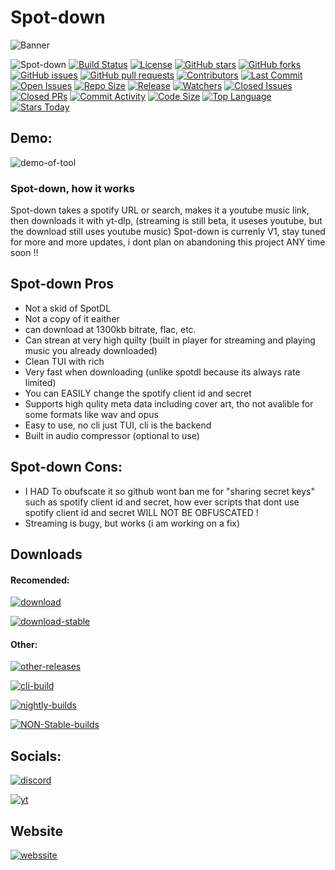 # Spot-down

![Banner](https://files.catbox.moe/xl3d4c.png)

![Spot-down](https://img.shields.io/badge/Spot-down-Green?style=plastic)
[![Build Status](https://img.shields.io/github/actions/workflow/status/ts-dev-java/Spot-down/main.yml?branch=main&style=plastic&color=brightgreen&logo=github&logoColor=white)](https://github.com/ts-dev-java/Spot-down/actions)
[![License](https://img.shields.io/github/license/ts-dev-java/Spot-down?style=plastic&color=blue&logo=github&logoColor=white)](https://github.com/ts-dev-java/Spot-down/blob/main/LICENSE)
[![GitHub stars](https://img.shields.io/github/stars/ts-dev-java/Spot-down?style=plastic&color=yellow&logo=github&logoColor=black)](https://github.com/ts-dev-java/Spot-down/stargazers)
[![GitHub forks](https://img.shields.io/github/forks/ts-dev-java/Spot-down?style=plastic&color=orange&logo=github&logoColor=white)](https://github.com/ts-dev-java/Spot-down/network/members)
[![GitHub issues](https://img.shields.io/github/issues/ts-dev-java/Spot-down?style=plastic&color=red&logo=github&logoColor=white)](https://github.com/ts-dev-java/Spot-down/issues)
[![GitHub pull requests](https://img.shields.io/github/issues-pr/ts-dev-java/Spot-down?style=plastic&color=success&logo=github&logoColor=white)](https://github.com/ts-dev-java/Spot-down/pulls)
[![Contributors](https://img.shields.io/github/contributors/ts-dev-java/Spot-down?style=plastic&color=informational&logo=github&logoColor=white)](https://github.com/ts-dev-java/Spot-down/graphs/contributors)
[![Last Commit](https://img.shields.io/github/last-commit/ts-dev-java/Spot-down?style=plastic&color=lightgrey&logo=github&logoColor=black)](https://github.com/ts-dev-java/Spot-down/commits)
[![Open Issues](https://img.shields.io/github/issues-raw/ts-dev-java/Spot-down?style=plastic&color=9cf&logo=github&logoColor=black)](https://github.com/ts-dev-java/Spot-down/issues)
[![Repo Size](https://img.shields.io/github/repo-size/ts-dev-java/Spot-down?style=plastic&color=blueviolet&logo=github&logoColor=white)](https://github.com/ts-dev-java/Spot-down)
[![Release](https://img.shields.io/github/v/release/ts-dev-java/Spot-down?style=plastic&color=blue&logo=github&logoColor=white)](https://github.com/ts-dev-java/Spot-down/releases)
[![Watchers](https://img.shields.io/github/watchers/ts-dev-java/Spot-down?style=plastic&color=yellowgreen&logo=github&logoColor=white)](https://github.com/ts-dev-java/Spot-down/watchers)
[![Closed Issues](https://img.shields.io/github/issues-closed/ts-dev-java/Spot-down?style=plastic&color=green&logo=github&logoColor=white)](https://github.com/ts-dev-java/Spot-down/issues?q=is%3Aissue+is%3Aclosed)
[![Closed PRs](https://img.shields.io/github/issues-pr-closed/ts-dev-java/Spot-down?style=plastic&color=success&logo=github&logoColor=white)](https://github.com/ts-dev-java/Spot-down/pulls?q=is%3Apr+is%3Aclosed)
[![Commit Activity](https://img.shields.io/github/commit-activity/m/ts-dev-java/Spot-down?style=plastic&color=orange&logo=github&logoColor=white)](https://github.com/ts-dev-java/Spot-down/commits)
[![Code Size](https://img.shields.io/github/languages/code-size/ts-dev-java/Spot-down?style=plastic&color=blueviolet&logo=github&logoColor=white)](https://github.com/ts-dev-java/Spot-down)
[![Top Language](https://img.shields.io/github/languages/top/ts-dev-java/Spot-down?style=plastic&color=informational&logo=github&logoColor=white)](https://github.com/ts-dev-java/Spot-down)
[![Stars Today](https://img.shields.io/github/stars/ts-dev-java/Spot-down?style=plastic&color=brightgreen&logo=github&logoColor=white&label=stars%20today)](https://github.com/ts-dev-java/Spot-down/stargazers)

## Demo:
![demo-of-tool](https://files.catbox.moe/ogcgso.gif)

### Spot-down, how it works
Spot-down takes a spotify URL or search, makes it a youtube music link, then downloads it with yt-dlp, (streaming is still beta, it useses youtube, but the download still uses youtube music)
Spot-down is currenly V1, stay tuned for more and more updates, i dont plan on abandoning this project ANY time soon !!

## Spot-down Pros
- Not a skid of SpotDL
- Not a copy of it eaither
- can download at 1300kb bitrate, flac, etc.
- Can strean at very high quilty (built in player for streaming and playing music you already downloaded)
- Clean TUI with rich
- Very fast when downloading (unlike spotdl because its always rate limited)
- You can EASILY change the spotify client id and secret
- Supports high qulity meta data including cover art, tho not avalible for some formats like wav and opus
- Easy to use, no cli just TUI, cli is the backend
- Built in audio compressor (optional to use)

## Spot-down Cons:
- I HAD To obufscate it so github wont ban me for "sharing secret keys" such as spotify client id and secret, how ever scripts that dont use spotify client id and  secret WILL NOT BE OBFUSCATED !
- Streaming is bugy, but works  (i am working on a fix)

## Downloads

#### Recomended:

[![download](https://img.shields.io/badge/Download%20Latest%20Version%20HERE-1BCC29?style=plastic)](https://github.com/TS-DEV-JAVA/Spot-down/releases/download/Spot-down-v1/Spot-down-v1.rar)

[![download-stable](https://img.shields.io/badge/Download%20Most%20Stable%20Version%20HERE-2DD6C3?style=plastic)](https://github.com/TS-DEV-JAVA/Spot-down/releases/download/Spot-down-v1/Spot-down-v1.rar)

#### Other:

[![other-releases](https://img.shields.io/badge/Other%20Releases-391791?style=plastic)](https://example.com)

[![cli-build](https://img.shields.io/badge/Download%20CLI%20Version%20HERE-FFD000?style=plastic)](https://github.com/TS-DEV-JAVA/Spot-down/releases/download/cli-v1/spot-down-cli.exe)

[![nightly-builds](https://img.shields.io/badge/Nightly%20Builds-FFD605?style=plastic)](https://example.com)

[![NON-Stable-builds](https://img.shields.io/badge/NON%20Stable%20Builds-D10F0F?style=plastic)](https://example.com)

##  Socials:

[![discord](https://img.shields.io/badge/join-discord-5865F2?style=plastic&logo=discord&logoColor=white)](https://discord.gg/idk)

[![yt](https://img.shields.io/badge/Youtube-Channel-ED1A1A?style=plastic&logo=youtube&logoColor=white)](https://youtube.com/)

## Website
[![webssite](https://img.shields.io/badge/Website%20Here-3D8FFF?style=plastic)](https://ts-dev-java.github.io/Spot-down/website/)
